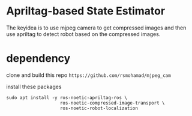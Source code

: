 # Apriltag-based State Estimator

The keyidea is to use mjpeg camera to get compressed images and then use apriltag to detect robot based on the compressed images. 

# dependency 

clone and build this repo ```https://github.com/rsmohamad/mjpeg_cam```

install these packages 

```
sudo apt install -y ros-noetic-apriltag-ros \
                    ros-noetic-compressed-image-transport \ 
                    ros-noetic-robot-localization  

```